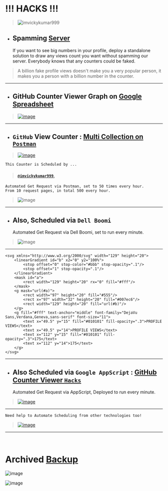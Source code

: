 # !!! HACKS !!!

> <p align="left"> <img src="https://komarev.com/ghpvc/?username=imvickykumar&color=blue&label=PROFILE+VIEWS&style=flat-square&color=orange" alt="imvickykumar999"/> </p>

- ## Spamming [Server](https://github.com/antonkomarev/github-profile-views-counter#usage)

    If you want to see big numbers in your profile, deploy a standalone solution to draw any views count you want
    without spamming our server. Everybody knows that any counters could be faked.

> A billion fake profile views doesn't make you a very popular person, it makes you a person with a billion number in the counter.

---------------------------------------

- ## GitHub Counter Viewer Graph on [Google Spreadsheet](https://docs.google.com/spreadsheets/d/1c_mZmVgoLln84r1sfpVz2mPXH4erLxHW2Wg8CY93SH8/edit?usp=sharing)

> [![image](https://user-images.githubusercontent.com/50515418/209145439-75412ad9-4d20-4daf-a7eb-00dfdb7ee7fe.png)](https://docs.google.com/spreadsheets/d/1c_mZmVgoLln84r1sfpVz2mPXH4erLxHW2Wg8CY93SH8/edit?usp=sharing)

--------------------------

- ## `GitHub` View Counter : [Multi Collection on `Postman`](https://documenter.getpostman.com/view/14965750/2s93CSoASh)

> [![image](https://user-images.githubusercontent.com/50515418/209318803-acb35ec1-3836-4226-936a-8983f1a81408.png)](https://gold-trinity-363196.postman.co/workspace/GitHub-Views-Tracker~d48918f1-45f9-4583-b551-b9e5c7e535d1/collection/14965750-e78e9e9d-8a54-471e-b2ca-cb8049b40782/schedule/1ed81eb4-ce7f-4100-8ac4-41315e7bf4d1)

    This Counter is Scheduled by ...

> #### [`@imvickykumar999`](https://github.com/imvickykumar999),

    Automated Get Request via Postman, set to 50 times every hour.
    From 10 request pages, in total 500 every hour.

> ![image](https://user-images.githubusercontent.com/50515418/208925318-f41a3e17-7cda-46eb-a9f2-016e5c24bc40.png)

----------------------------------

- ## Also, Scheduled via `Dell Boomi`

    Automated Get Request via Dell Boomi, set to run every minute.
    
> ![image](https://user-images.githubusercontent.com/50515418/208925926-394f0b98-c4f5-40a4-9396-b47924d08a51.png)
   
------------------------------

    <svg xmlns="http://www.w3.org/2000/svg" width="129" height="20">
        <linearGradient id="b" x2="0" y2="100%">
            <stop offset="0" stop-color="#bbb" stop-opacity=".1"/>
            <stop offset="1" stop-opacity=".1"/>
        </linearGradient>
        <mask id="a">
            <rect width="129" height="20" rx="0" fill="#fff"/>
        </mask>
        <g mask="url(#a)">
            <rect width="97" height="20" fill="#555"/>
            <rect x="97" width="32" height="20" fill="#007ec6"/>
            <rect width="129" height="20" fill="url(#b)"/>
        </g>
        <g fill="#fff" text-anchor="middle" font-family="DejaVu Sans,Verdana,Geneva,sans-serif" font-size="11">
            <text x="49.5" y="15" fill="#010101" fill-opacity=".3">PROFILE VIEWS</text>
            <text x="49.5" y="14">PROFILE VIEWS</text>
            <text x="112" y="15" fill="#010101" fill-opacity=".3">175</text>
            <text x="112" y="14">175</text>
        </g>
    </svg>

--------------------------------

- ## Also Scheduled via `Google AppScript` : [GitHub Counter Viewer `Hacks`](https://script.google.com/u/1/home/projects/1ZQ0nqCcC9p0SLWZuwZKV46D_hK1aB4ymx1y8l54I83S2x3lxgMNSp9se/edit)

    Automated Get Request via AppScript, Deployed to run every minute.

> [![image](https://user-images.githubusercontent.com/50515418/209066562-320d777b-ac55-4281-8913-8ebd7e206d47.png)](https://script.google.com/u/1/home/projects/1ZQ0nqCcC9p0SLWZuwZKV46D_hK1aB4ymx1y8l54I83S2x3lxgMNSp9se/edit)

----------------------------

    Need help to Automate Scheduling from other technologies too!

> [![image](https://user-images.githubusercontent.com/50515418/209121147-b5bdfa72-3ea3-4b35-b5cb-52bfba98d250.png)](https://script.google.com/u/1/home/projects/1ZQ0nqCcC9p0SLWZuwZKV46D_hK1aB4ymx1y8l54I83S2x3lxgMNSp9se/edit)

--------------------------

<br>

# Archived [Backup](https://docs.google.com/spreadsheets/d/1c_mZmVgoLln84r1sfpVz2mPXH4erLxHW2Wg8CY93SH8/edit?usp=sharing)

![image](https://github.com/imvickykumar999/GitHub-Views-Counter-Hacks/assets/50515418/2cf0791b-da4f-42cd-8c62-5474e0187b1b)

![image](https://github.com/imvickykumar999/GitHub-Views-Counter-Hacks/assets/50515418/51280608-7808-4523-b035-b8a4e0773fb5)

<!-- ![image](https://user-images.githubusercontent.com/50515418/228517149-c6959a73-48a3-4aa4-b4a9-4e5006c34f33.png) -->

